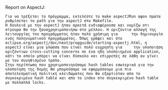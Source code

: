 Report on AspectJ: 

	Για να τρέξεται το πρόγραμμα, εκτελέστε το make aspectJRun αφου πρώτα ρυθμίσεται το path για την aspectJ στο Makefile.
	Η δουλειά με την aspectJ ήταν αρκετά ενδιαφέρουσα και νομίζω οτι σίγουρα θα την ξαναχρησιμοποιήσω στο μέλλον. Η οριζόντια αλλαγή της λειτουργίας του προγράμματος ήταν πολύ χρήσιμη για 	 την δημιουργία ενός ποληνυματικού προγράμματος. Όπως γράφει και στο eclipse.org/aspectj/doc/next/progguide/starting-aspectj.html, η aspectJ είναι μια γλώσσα που είναι πολύ ευχρηστη για 	  την υλοποιήση οριζόντιων cross-cutting concerns σε ένα ηδη υλοποιημένο application, κάτι το οποίο μπόρει να είναι δύσκολο και επιρρεπές σε λάθη αν γίνει με τον συνηθισμένο τρόπο.	  
	Στην περίπτωση που χρησιμοποιηούσαμε hash tables εσωτερικά για την υλοποίηση της δομής θα μπορούσαμε να εφαρμόσουμε μια πιο αποτελεσματική πολιτική κλειδώματος που θα εξαρτιόταν απο το 	 συγκεκριμένο hash table και απο το index στο συγκεκριμένο hash table με πολλαπλά locks.

 
